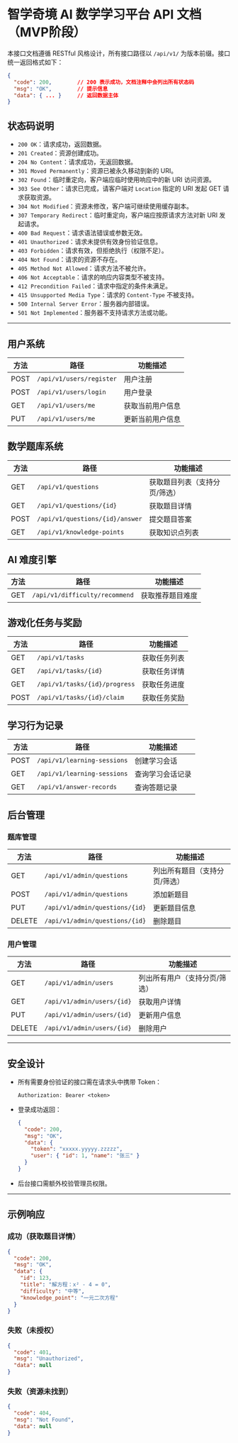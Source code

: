 # 智学奇境 AI 数学学习平台 API 文档（MVP阶段）

本接口文档遵循 RESTful 风格设计，所有接口路径以 `/api/v1/` 为版本前缀。接口统一返回格式如下：

```json
{
  "code": 200,        // 200 表示成功，文档注释中会列出所有状态码
  "msg": "OK",        // 提示信息
  "data": { ... }     // 返回数据主体
}
```

## 状态码说明

* `200 OK`：请求成功，返回数据。
* `201 Created`：资源创建成功。
* `204 No Content`：请求成功，无返回数据。
* `301 Moved Permanently`：资源已被永久移动到新的 URI。
* `302 Found`：临时重定向，客户端应临时使用响应中的新 URI 访问资源。
* `303 See Other`：请求已完成，请客户端对 `Location` 指定的 URI 发起 GET 请求获取资源。
* `304 Not Modified`：资源未修改，客户端可继续使用缓存副本。
* `307 Temporary Redirect`：临时重定向，客户端应按原请求方法对新 URI 发起请求。
* `400 Bad Request`：请求语法错误或参数无效。
* `401 Unauthorized`：请求未提供有效身份验证信息。
* `403 Forbidden`：请求有效，但拒绝执行（权限不足）。
* `404 Not Found`：请求的资源不存在。
* `405 Method Not Allowed`：请求方法不被允许。
* `406 Not Acceptable`：请求的响应内容类型不被支持。
* `412 Precondition Failed`：请求中指定的条件未满足。
* `415 Unsupported Media Type`：请求的 `Content-Type` 不被支持。
* `500 Internal Server Error`：服务器内部错误。
* `501 Not Implemented`：服务器不支持请求方法或功能。

---

## 用户系统

| 方法   | 路径                       | 功能描述     |
| ---- | ------------------------ | -------- |
| POST | `/api/v1/users/register` | 用户注册     |
| POST | `/api/v1/users/login`    | 用户登录     |
| GET  | `/api/v1/users/me`       | 获取当前用户信息 |
| PUT  | `/api/v1/users/me`       | 更新当前用户信息 |

## 数学题库系统

| 方法   | 路径                              | 功能描述            |
| ---- | ------------------------------- | --------------- |
| GET  | `/api/v1/questions`             | 获取题目列表（支持分页/筛选） |
| GET  | `/api/v1/questions/{id}`        | 获取题目详情          |
| POST | `/api/v1/questions/{id}/answer` | 提交题目答案          |
| GET  | `/api/v1/knowledge-points`      | 获取知识点列表         |

## AI 难度引擎

| 方法   | 路径                             | 功能描述     |
| ---- | ------------------------------ | -------- |
| GET  | `/api/v1/difficulty/recommend` | 获取推荐题目难度 |

## 游戏化任务与奖励

| 方法   | 路径                            | 功能描述   |
| ---- | ----------------------------- | ------ |
| GET  | `/api/v1/tasks`               | 获取任务列表 |
| GET  | `/api/v1/tasks/{id}`          | 获取任务详情 |
| GET  | `/api/v1/tasks/{id}/progress` | 获取任务进度 |
| POST | `/api/v1/tasks/{id}/claim`    | 获取任务奖励 |

## 学习行为记录

| 方法   | 路径                          | 功能描述     |
| ---- | --------------------------- | -------- |
| POST | `/api/v1/learning-sessions` | 创建学习会话   |
| GET  | `/api/v1/learning-sessions` | 查询学习会话记录 |
| GET  | `/api/v1/answer-records`    | 查询答题记录   |

## 后台管理

### 题库管理

| 方法     | 路径                             | 功能描述            |
| ------ | ------------------------------ | --------------- |
| GET    | `/api/v1/admin/questions`      | 列出所有题目（支持分页/筛选） |
| POST   | `/api/v1/admin/questions`      | 添加新题目           |
| PUT    | `/api/v1/admin/questions/{id}` | 更新题目信息          |
| DELETE | `/api/v1/admin/questions/{id}` | 删除题目            |

### 用户管理

| 方法     | 路径                         | 功能描述            |
| ------ | -------------------------- | --------------- |
| GET    | `/api/v1/admin/users`      | 列出所有用户（支持分页/筛选） |
| GET    | `/api/v1/admin/users/{id}` | 获取用户详情          |
| PUT    | `/api/v1/admin/users/{id}` | 更新用户信息          |
| DELETE | `/api/v1/admin/users/{id}` | 删除用户            |

---

## 安全设计

* 所有需要身份验证的接口需在请求头中携带 Token：

  ```
  Authorization: Bearer <token>
  ```
* 登录成功返回：

  ```json
  {
    "code": 200,
    "msg": "OK",
    "data": {
      "token": "xxxxx.yyyyy.zzzzz",
      "user": { "id": 1, "name": "张三" }
    }
  }
  ```
* 后台接口需额外校验管理员权限。

---

## 示例响应

### 成功（获取题目详情）

```json
{
  "code": 200,
  "msg": "OK",
  "data": {
    "id": 123,
    "title": "解方程：x² - 4 = 0",
    "difficulty": "中等",
    "knowledge_point": "一元二次方程"
  }
}
```

### 失败（未授权）

```json
{
  "code": 401,
  "msg": "Unauthorized",
  "data": null
}
```

### 失败（资源未找到）

```json
{
  "code": 404,
  "msg": "Not Found",
  "data": null
}
```
